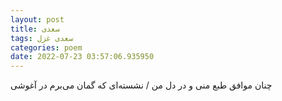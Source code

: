 ```yaml
---
layout: post
title: سعدی
tags: سعدی غزل
categories: poem
date: 2022-07-23 03:57:06.935950
---
```


چنان موافق طبع منی و در دل من / نشسته‌ای که گمان می‌برم در آغوشی